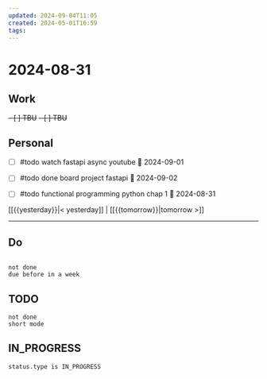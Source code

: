 ```yaml
---
updated: 2024-09-04T11:05
created: 2024-05-01T16:59
tags: 
---
```


# 2024-08-31  

## Work

<del>- [ ] TBU</del>
<del>- [ ] TBU  </del>


## Personal

- [ ] #todo watch fastapi async youtube 📅 2024-09-01 
- [ ] #todo done board project fastapi 📅 2024-09-02 
- [ ] #todo functional programming python chap 1 📅 2024-08-31 

  
[[{{yesterday}}|< yesterday]] | [[{{tomorrow}}|tomorrow >]]  
  
---  


## Do 


```tasks

not done
due before in a week
```



## TODO
```tasks  
not done  
short mode  
```

## IN_PROGRESS
```tasks  
status.type is IN_PROGRESS
```


